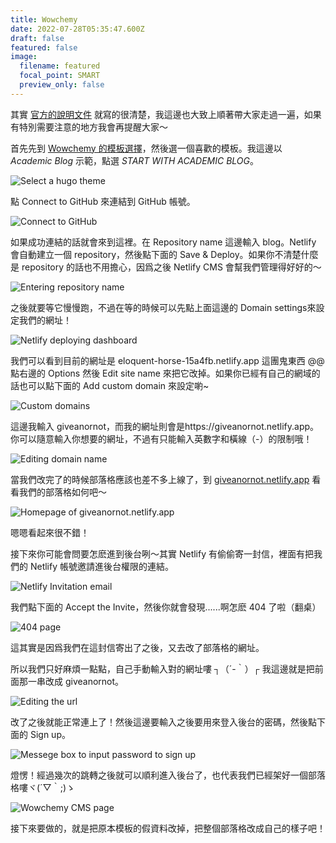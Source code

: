 ```yaml
---
title: Wowchemy
date: 2022-07-28T05:35:47.600Z
draft: false
featured: false
image:
  filename: featured
  focal_point: SMART
  preview_only: false
---
```

其實 [官方的說明文件](https://wowchemy.com/docs/getting-started/hugo-github-quickstart/) 就寫的很清楚，我這邊也大致上順著帶大家走過一遍，如果有特別需要注意的地方我會再提醒大家～

首先先到 [Wowchemy 的模板選擇](https://wowchemy.com/hugo-themes/)，然後選一個喜歡的模板。我這邊以 *Academic Blog* 示範，點選 *START WITH ACADEMIC BLOG*。

![Select a hugo theme](2022-07-28_13-59.png "Wowchemy 模板選擇")

點 Connect to GitHub 來連結到 GitHub 帳號。

![Connect to GitHub](2022-07-28_14-10.png)

如果成功連結的話就會來到這裡。在 Repository name 這邊輸入 blog。Netlify 會自動建立一個 repository，然後點下面的 Save & Deploy。如果你不清楚什麼是 repository 的話也不用擔心，因爲之後 Netlify CMS 會幫我們管理得好好的～

![Entering repository name](2022-07-28_14-16.png)

之後就要等它慢慢跑，不過在等的時候可以先點上面這邊的 Domain settings來設定我們的網址！

![Netlify deploying dashboard](2022-07-28_14-30.png)

我們可以看到目前的網址是 eloquent-horse-15a4fb.netlify.app 這團鬼東西 @@ 點右邊的 Options 然後 Edit site name 來把它改掉。如果你已經有自己的網域的話也可以點下面的 Add custom domain 來設定喲~

![Custom domains](2022-07-28_14-37.png)

這邊我輸入 giveanornot，而我的網址則會是https://giveanornot.netlify.app。你可以隨意輸入你想要的網址，不過有只能輸入英數字和橫線（-）的限制哦！

![Editing domain name](2022-07-28_14-39.png)

當我們改完了的時候部落格應該也差不多上線了，到 [giveanornot.netlify.app](https://giveanornot.netlify.app/ "Open site in a new tab") 看看我們的部落格如何吧～

![Homepage of `giveanornot.netlify.app`](2022-07-28_14-52.png)

嗯嗯看起來很不錯！

接下來你可能會問要怎麽進到後台咧～其實 Netlify 有偷偷寄一封信，裡面有把我們的 Netlify 帳號邀請進後台權限的連結。

![Netlify Invitation email](2022-07-28_16-17.png)

我們點下面的 Accept the Invite，然後你就會發現......啊怎麽 404 了啦（翻桌）

![404 page](2022-07-28_16-25.png)

這其實是因爲我們在這封信寄出了之後，又去改了部落格的網址。

所以我們只好麻煩一點點，自己手動輸入對的網址嘍 ┐（´-｀）┌ 我這邊就是把前面那一串改成 giveanornot。

![Editing the url](2022-07-28_16-28.png)

改了之後就能正常連上了！然後這邊要輸入之後要用來登入後台的密碼，然後點下面的 Sign up。

![Messege box to input password to sign up](2022-07-29_14-51.png)

燈愣！經過幾次的跳轉之後就可以順利進入後台了，也代表我們已經架好一個部落格嘍ヾ(´▽｀;)ゝ

![Wowchemy CMS page](2022-07-29_16-07.png)

接下來要做的，就是把原本模板的假資料改掉，把整個部落格改成自己的樣子吧！